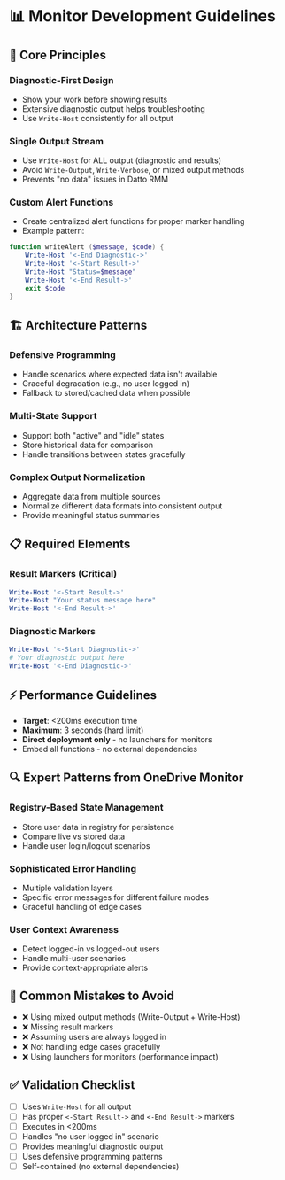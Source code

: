 # 📊 Monitor Development Guidelines

## 🎯 Core Principles

### **Diagnostic-First Design**
- Show your work before showing results
- Extensive diagnostic output helps troubleshooting
- Use `Write-Host` consistently for all output

### **Single Output Stream**
- Use `Write-Host` for ALL output (diagnostic and results)
- Avoid `Write-Output`, `Write-Verbose`, or mixed output methods
- Prevents "no data" issues in Datto RMM

### **Custom Alert Functions**
- Create centralized alert functions for proper marker handling
- Example pattern:
```powershell
function writeAlert ($message, $code) {
    Write-Host '<-End Diagnostic->'
    Write-Host '<-Start Result->'
    Write-Host "Status=$message"
    Write-Host '<-End Result->'
    exit $code
}
```

## 🏗️ Architecture Patterns

### **Defensive Programming**
- Handle scenarios where expected data isn't available
- Graceful degradation (e.g., no user logged in)
- Fallback to stored/cached data when possible

### **Multi-State Support**
- Support both "active" and "idle" states
- Store historical data for comparison
- Handle transitions between states gracefully

### **Complex Output Normalization**
- Aggregate data from multiple sources
- Normalize different data formats into consistent output
- Provide meaningful status summaries

## 📋 Required Elements

### **Result Markers (Critical)**
```powershell
Write-Host '<-Start Result->'
Write-Host "Your status message here"
Write-Host '<-End Result->'
```

### **Diagnostic Markers**
```powershell
Write-Host '<-Start Diagnostic->'
# Your diagnostic output here
Write-Host '<-End Diagnostic->'
```

## ⚡ Performance Guidelines

- **Target**: <200ms execution time
- **Maximum**: 3 seconds (hard limit)
- **Direct deployment only** - no launchers for monitors
- Embed all functions - no external dependencies

## 🔍 Expert Patterns from OneDrive Monitor

### **Registry-Based State Management**
- Store user data in registry for persistence
- Compare live vs stored data
- Handle user login/logout scenarios

### **Sophisticated Error Handling**
- Multiple validation layers
- Specific error messages for different failure modes
- Graceful handling of edge cases

### **User Context Awareness**
- Detect logged-in vs logged-out users
- Handle multi-user scenarios
- Provide context-appropriate alerts

## 🚫 Common Mistakes to Avoid

- ❌ Using mixed output methods (Write-Output + Write-Host)
- ❌ Missing result markers
- ❌ Assuming users are always logged in
- ❌ Not handling edge cases gracefully
- ❌ Using launchers for monitors (performance impact)

## ✅ Validation Checklist

- [ ] Uses `Write-Host` for all output
- [ ] Has proper `<-Start Result->` and `<-End Result->` markers
- [ ] Executes in <200ms
- [ ] Handles "no user logged in" scenario
- [ ] Provides meaningful diagnostic output
- [ ] Uses defensive programming patterns
- [ ] Self-contained (no external dependencies)
